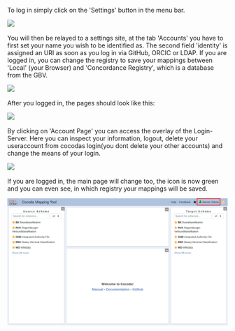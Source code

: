 To log in simply click on the 'Settings' button in the menu bar.

![](../public/img/cocoda-login1-en.png)

You will then be relayed to a settings site, at the tab 'Accounts' you have to first set your name you wish to be identified as.
The second field 'identity' is assigned an URI as soon as you log in via GitHub, ORCIC or LDAP.
If you are logged in, you can change the registry to save your mappings between 'Local' (your Browser) and 'Concordance Registry', which is a database from the GBV.

![](../public/img/cocoda-settings-account1-en.png)

After you logged in, the pages should look like this:

![](../public/img/cocoda-settings-account2-en.png)

By clicking on 'Account Page' you can access the overlay of the Login-Server. Here you can inspect your information, logout, delete your useraccount from cocodas login(you dont delete your other accounts) and change the means of your login.

![](../public/img/cocoda-loginserver-en.png)

If you are logged in, the main page will change too, the icon is now green and you can even see, in which registry your mappings will be saved.

![](../public/img/cocoda-homepage2-en.png)
